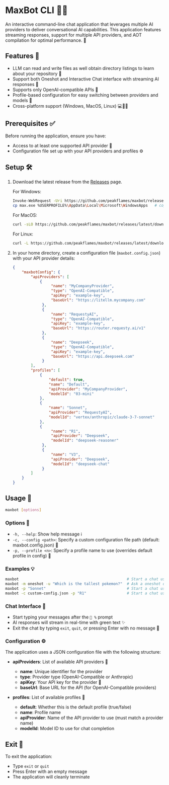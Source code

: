 # MaxBot CLI 🤖✨

An interactive command-line chat application that leverages multiple AI providers to deliver conversational AI capabilities. This application features streaming responses, support for multiple API providers, and AOT compilation for optimal performance. 🚀

## Features 🌟

- LLM can read and write files as well obtain directory listings to learn about your repository 📝
- Support both Oneshot and Interactive Chat interface with streaming AI responses 💬
- Supports only OpenAI-compatible APIs 🧠
- Profile-based configuration for easy switching between providers and models 🔄
- Cross-platform support (Windows, MacOS, Linux) 💻🍎🐧

## Prerequisites ✅

Before running the application, ensure you have:

- Access to at least one supported API provider 🔑
- Configuration file set up with your API providers and profiles ⚙️

## Setup 🛠️

1. Download the latest release from the [Releases](https://github.com/tschavey/MaxBot/releases) page.

   For Windows:

   ```sh
   Invoke-WebRequest -Uri https://github.com/peakflames/maxbot/releases/latest/download/max-win-x64.exe -o max.exe
   cp max.exe %USERPROFILE%\AppData\Local\Microsoft\WindowsApps   # copy the executable to a folder in your PATH.
   ```

    For MacOS:

    ```sh
    curl -sLO https://github.com/peakflames/maxbot/releases/latest/download/max-osx-x64 -o max && chmod +x max && cp max /usr/local/bin && rm ./max
    ```

    For Linux:

    ```sh
    curl -L https://github.com/peakflames/maxbot/releases/latest/download/max-linux-x64 -o max && chmod +x max && cp max /usr/local/bin && rm ./max
    ```

1. In your home directory, create a configuration file (`maxbot.config.json`) with your API provider details:

   ```json
   {
       "maxbotConfig": {
           "apiProviders": [
               {
                    "name": "MyCompanyProvider",
                    "type": "OpenAI-Compatible",
                    "apiKey": "example-key",
                    "baseUrl": "https://litellm.mycompany.com"
                },
                {
                    "name": "RequestyAI",
                    "type": "OpenAI-Compatible",
                    "apiKey": "example-key",
                    "baseUrl": "https://router.requesty.ai/v1"
                },
                {
                    "name": "Deepseek",
                    "type": "OpenAI-Compatible",
                    "apiKey": "example-key",
                    "baseUrl": "https://api.deepseek.com"
                }
           ],
           "profiles": [
               {
                   "default": true,
                   "name": "Default",
                   "apiProvider": "MyCompanyProvider",
                   "modelId": "03-mini"
               },
               {
                   "name": "Sonnet",
                   "apiProvider": "RequestyAI",
                   "modelId": "vertex/anthropic/claude-3-7-sonnet"
               },
               {
                    "name": "R1",
                    "apiProvider": "Deepseek",
                    "modelId": "deepseek-reasoner"
                },
                {
                    "name": "V3",
                    "apiProvider": "Deepseek",
                    "modelId": "deepseek-chat"
                }
           ]
       }
   }
   ```

## Usage 📝

```bash
maxbot [options]
```

### Options 🔧

- `-h, --help`: Show help message ℹ️
- `-c, --config <path>`: Specify a custom configuration file path (default: maxbot.config.json) 📄
- `-p, --profile <n>`: Specify a profile name to use (overrides default profile in config) 👤

### Examples 💡

```bash
maxbot                                                # Start a chat using ~/maxbot.config.json and its default profile
maxbot -m oneshot -u "Which is the tallest pokemon?"  # Ask a oneshot question using ~/maxbot.config.json and its default profile
maxbot -p "Sonnet"                                    # Start a chat using local ./maxbot.config.json and the Sonnet profile
maxbot -c custom-config.json -p "R1"                  # Start a chat using custom-config.json and the R1 profile
```

### Chat Interface 💬

- Start typing your messages after the `🤖 %` prompt
- AI responses will stream in real-time with green text ✨
- Exit the chat by typing `exit`, `quit`, or pressing Enter with no message 👋

### Configuration ⚙️

The application uses a JSON configuration file with the following structure:

- **apiProviders**: List of available API providers 🏢
  - **name**: Unique identifier for the provider
  - **type**: Provider type (OpenAI-Compatible or Anthropic)
  - **apiKey**: Your API key for the provider 🔑
  - **baseUrl**: Base URL for the API (for OpenAI-Compatible providers)

- **profiles**: List of available profiles 👤
  - **default**: Whether this is the default profile (true/false)
  - **name**: Profile name
  - **apiProvider**: Name of the API provider to use (must match a provider name)
  - **modelId**: Model ID to use for chat completion

## Exit 👋

To exit the application:

- Type `exit` or `quit`
- Press Enter with an empty message
- The application will cleanly terminate